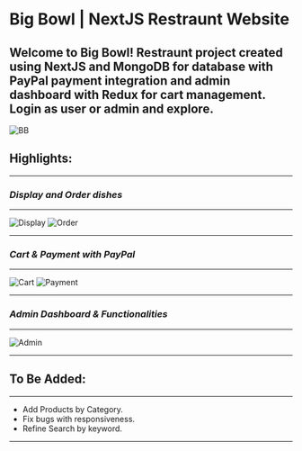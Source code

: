 <h1><b>Big Bowl</b> | NextJS Restraunt Website</h1>

## Welcome to Big Bowl! Restraunt project created using **NextJS** and **MongoDB** for database with **PayPal** payment integration and admin dashboard with **Redux** for cart management. Login as user or admin and explore.

![BB](https://i.ibb.co/y5sQ7LM/273626321-5245372925486764-8539198474181136436-n.jpg)

<h2><b>Highlights:</b></h2>
<hr/>
<h3><i>Display and Order dishes</i></h3>
<hr/>

![Display](https://i.ibb.co/1vfD9nw/274078083-675604786957154-5254876281017194162-n.jpg)
![Order](https://i.ibb.co/VDJcpd7/273994135-723183512000628-7186876326613658778-n.jpg)

<hr/>

<h3><i>Cart & Payment with PayPal</i></h3>
<hr/>

![Cart](https://i.ibb.co/3drWYdh/273864198-2136265876536424-1495270737488442721-n.jpg)
![Payment](https://i.ibb.co/7k6KH36/273997441-348714033776834-238295948976489348-n.jpg)

<hr/>

<h3><i>Admin Dashboard & Functionalities</i></h3>
<hr/>

![Admin](https://i.ibb.co/Ht6v5Bx/273710798-703680094130215-3465742835619011691-n.jpg)

<hr/>

<h2><b>To Be Added:</b></h2>
<hr/>

- Add Products by Category.
- Fix bugs with responsiveness.
- Refine Search by keyword.
<hr/>
